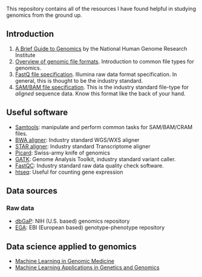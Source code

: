 This repository contains all of the resources I have found helpful in studying genomics from the ground up.

## Introduction
    
1. [A Brief Guide to Genomics][1] by the National Human Genome Research Institute 
2. [Overview of genomic file formats][10]. Introduction to common file types for genomics.
3. [FastQ file specification][11]. Illumina raw data format specification. In general, this is thought to be the industry standard.
4. [SAM/BAM file specification][9]. This is the industry standard file-type for *aligned* sequence data. Know this format like the back of your hand.

## Useful software

* [Samtools][5]: manipulate and perform common tasks for SAM/BAM/CRAM files.
* [BWA aligner][4]: Industry standard WGS/WXS aligner
* [STAR aligner][6]: Industry standard Transcriptome aligner
* [Picard][8]: Swiss-army knife of genomics
* [GATK][12]: Genome Analysis Toolkit, industry standard variant caller.
* [FastQC][13]: Industry standard raw data quality check software.
* [htseq][7]: Useful for counting gene expression

## Data sources

### Raw data

* [dbGaP][14]: NIH (U.S. based) genomics repository
* [EGA][15]: EBI (European based) genotype-phenotype repository

## Data science applied to genomics 

* [Machine Learning in Genomic Medicine][3]
* [Machine Learning Applications in Genetics and Genomics][2]
    
[1]: https://www.genome.gov/18016863/a-brief-guide-to-genomics/
[2]: http://www.nature.com/nrg/journal/v16/n6/full/nrg3920.html
[3]: http://www.psi.toronto.edu/publications/2015/Machine%20Learning%20in%20Genomic%20Medicine-%20A%20Review%20of%20Computational%20Problems%20and%20Data%20Sets.pdf
[4]: http://bio-bwa.sourceforge.net/
[5]: http://samtools.github.io/
[6]: https://github.com/alexdobin/STAR
[7]: http://www-huber.embl.de/HTSeq/doc/index.html#
[8]: https://broadinstitute.github.io/picard/ 
[9]: https://samtools.github.io/hts-specs/SAMv1.pdf
[10]: https://genome.ucsc.edu/ENCODE/fileFormats.html#FASTQ
[11]: https://www.ncbi.nlm.nih.gov/pmc/articles/PMC2847217/
[12]: https://software.broadinstitute.org/gatk/
[13]: http://www.bioinformatics.babraham.ac.uk/projects/fastqc/
[14]: https://www.ncbi.nlm.nih.gov/gap
[15]: https://www.ebi.ac.uk/ega/home
